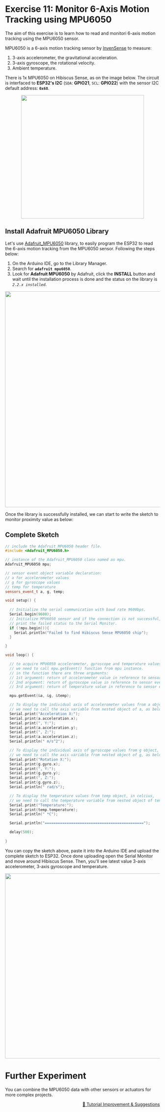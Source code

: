 # Exercise 11: Monitor 6-Axis Motion Tracking using MPU6050

The aim of this exercise is to learn how to read and monitori 6-axis motion tracking using the MPU6050 sensor.

MPU6050 is a 6-axis motion tracking sensor by [InvenSense](https://invensense.tdk.com/products/motion-tracking/6-axis/mpu-6050/) to measure:
1. 3-axis accelerometer, the gravitational acceleration.
2. 3-axis gyroscope, the rotational velocity.
3. Ambient temperature.

There is 1x MPU6050 on Hibiscus Sense, as on the image below. The circuit is interfaced to **ESP32's I2C** (`SDA`: **GPIO21**, `SCL`: **GPIO22**) with the sensor I2C default address: **`0x68`**.

<p align="center"><a href="https://myduino.com/product/myd-036/"><img src="https://github.com/myinvent/hibiscus-sense/raw/main/references/image-exercise-eleven.png" width="400"></a></p>

## Install Adafruit MPU6050 Library
Let's use [Adafruit_MPU6050](https://github.com/adafruit/Adafruit_MPU6050) library, to easily program the ESP32 to read the 6-axis motion tracking from the MPU6050 sensor. Following the steps below:
1. On the Arduino IDE, go to the Library Manager.
2. Search for **`adafruit mpu6050`**.
3. Look for **Adafruit MPU6050** by Adafruit, click the **INSTALL** button and wait until the installation process is done and the status on the library is *`2.2.x installed`*.

<p align="center"><a href="https://myduino.com/product/myd-036/"><img src="https://github.com/myinvent/hibiscus-sense/raw/main/references/image-exercise-eleven-a.png" width="700"></a></p>

Once the library is successfully installed, we can start to write the sketch to monitor proximity value as below:

## Complete Sketch

```cpp
// include the Adafruit_MPU6050 header file.
#include <Adafruit_MPU6050.h>

// instance of the Adafruit_MPU6050 class named as mpu.
Adafruit_MPU6050 mpu;

// sensor event object variable declaration:
// a for accelerometer values
// g for gyroscope values
// temp for temperature
sensors_event_t a, g, temp;

void setup() {
  
  // Initialize the serial communication with baud rate 9600bps.
  Serial.begin(9600);
  // Initialize MPU6050 sensor and if the connection is not successful,
  // print the failed status to the Serial Monitor.
  if (!mpu.begin()){
    Serial.println("Failed to find Hibiscus Sense MPU6050 chip");
  }

}

void loop() {

  // to acquire MPU6050 accelerometer, gyroscope and temperature values,
  // we need to call mpu.getEvent() function from mpu instance.
  // in the function there are three arguments:
  // 1st argument: return of accelerometer value in reference to sensor event object: a.
  // 2nd argument: return of gyroscope value in reference to sensor event object: g.
  // 3rd argument: return of temperature value in reference to sensor event object: temp.

  mpu.getEvent(&a, &g, &temp);

  // To display the individual axis of accelerometer values from a object, in m/s^2,
  // we need to call the axis variable from nested object of a, as below:
  Serial.print("Acceleration X:");
  Serial.print(a.acceleration.x);
  Serial.print(", Y:");
  Serial.print(a.acceleration.y);
  Serial.print(", Z:");
  Serial.print(a.acceleration.z);
  Serial.println(" m/s^2");

  // To display the individual axis of gyroscope values from g object, in rad/s,
  // we need to call the axis variable from nested object of g, as below:
  Serial.print("Rotation X:");
  Serial.print(g.gyro.x);
  Serial.print(", Y:");
  Serial.print(g.gyro.y);
  Serial.print(", Z:");
  Serial.print(g.gyro.z);
  Serial.println(" rad/s");

  // To display the temperature values from temp object, in celcius,
  // we need to call the temperature variable from nested object of temp, as below:
  Serial.print("Temperature:");
  Serial.print(temp.temperature);
  Serial.println(" *C");

  Serial.println("=============================================");

  delay(500);
  
}
```

You can copy the sketch above, paste it into the Arduino IDE and upload the complete sketch to ESP32. Once done uploading open the Serial Monitor and move around Hibiscus Sense. Then, you'll see latest value 3-axis accelerometer, 3-axis gyroscope and temperature.

<p align="center"><a href="https://myduino.com/product/myd-036/"><img src="https://github.com/myinvent/hibiscus-sense/raw/main/references/image-exercise-eleven.gif" width="600"></a></p>

# Further Experiment
You can combine the MPU6050 data with other sensors or actuators for more complex projects.

<p align="right"><a href="https://forms.gle/UgpDSFc46K4MkvTM8">&#128640; Tutorial Improvement & Suggestions</a></p>
